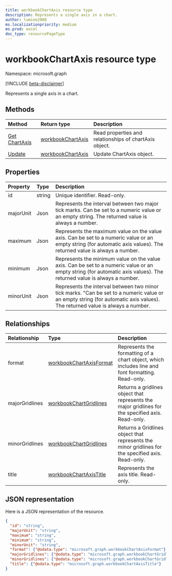 ```yaml
---
title: workbookChartAxis resource type
description: Represents a single axis in a chart.
author: lumine2008
ms.localizationpriority: medium
ms.prod: excel
doc_type: resourcePageType
---
```


# workbookChartAxis resource type

Namespace: microsoft.graph

[!INCLUDE [beta-disclaimer](../../includes/beta-disclaimer.md)]

Represents a single axis in a chart.

## Methods

| Method                                   | Return type                               | Description                                            |
| :--------------------------------------- | :---------------------------------------- | :----------------------------------------------------- |
| [Get ChartAxis](../api/chartaxis-get.md) | [workbookChartAxis](workbookchartaxis.md) | Read properties and relationships of chartAxis object. |
| [Update](../api/chartaxis-update.md)     | [workbookChartAxis](workbookchartaxis.md) | Update ChartAxis object.                               |

## Properties

| Property  | Type   | Description                                                                                                                                                                 |
| :-------- | :----- | :-------------------------------------------------------------------------------------------------------------------------------------------------------------------------- |
| id        | string | Unique identifier. Read-only.                                                                                                                                               |
| majorUnit | Json   | Represents the interval between two major tick marks. Can be set to a numeric value or an empty string.  The returned value is always a number.                             |
| maximum   | Json   | Represents the maximum value on the value axis.  Can be set to a numeric value or an empty string (for automatic axis values).  The returned value is always a number.      |
| minimum   | Json   | Represents the minimum value on the value axis. Can be set to a numeric value or an empty string (for automatic axis values).  The returned value is always a number.       |
| minorUnit | Json   | Represents the interval between two minor tick marks. "Can be set to a numeric value or an empty string (for automatic axis values). The returned value is always a number. |

## Relationships

| Relationship   | Type                                                  | Description                                                                                       |
| :------------- | :---------------------------------------------------- | :------------------------------------------------------------------------------------------------ |
| format         | [workbookChartAxisFormat](workbookchartaxisformat.md) | Represents the formatting of a chart object, which includes line and font formatting. Read-only.  |
| majorGridlines | [workbookChartGridlines](workbookchartgridlines.md)   | Returns a gridlines object that represents the major gridlines for the specified axis. Read-only. |
| minorGridlines | [workbookChartGridlines](workbookchartgridlines.md)   | Returns a Gridlines object that represents the minor gridlines for the specified axis. Read-only. |
| title          | [workbookChartAxisTitle](workbookchartaxistitle.md)   | Represents the axis title. Read-only.                                                             |

## JSON representation

Here is a JSON representation of the resource.

<!--{
  "blockType": "resource",
  "optionalProperties": [
    "title",
    "minorGridlines",
    "majorGridlines",
    "format"
   ],
  "keyProperty": "id",
  "@odata.type": "microsoft.graph.workbookChartAxis"
}-->

```json
{
  "id": "string",
  "majorUnit": "string",
  "maximum": "string",
  "minimum": "string",
  "minorUnit": "string",
  "format": {"@odata.type": "microsoft.graph.workbookChartAxisFormat"},
  "majorGridlines": {"@odata.type": "microsoft.graph.workbookChartGridlines"},
  "minorGridlines": {"@odata.type": "microsoft.graph.workbookChartGridlines"},
  "title": {"@odata.type": "microsoft.graph.workbookChartAxisTitle"}
}

```

<!-- uuid: 8fcb5dbc-d5aa-4681-8e31-b001d5168d79
2015-10-25 14:57:30 UTC -->

<!--
{
  "type": "#page.annotation",
  "description": "ChartAxis resource",
  "keywords": "",
  "section": "documentation",
  "tocPath": "",
  "suppressions": []
}
-->
